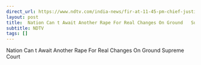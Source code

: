 ```yaml
---
direct_url: https://www.ndtv.com/india-news/fir-at-11-45-pm-chief-justice-questions-hospital-on-kolkata-horror-6375891
layout: post
title:  Nation Can t Await Another Rape For Real Changes On Ground   Supreme Court
subtitle: NDTV
tags: []
---
```


 Nation Can t Await Another Rape For Real Changes On Ground   Supreme Court

